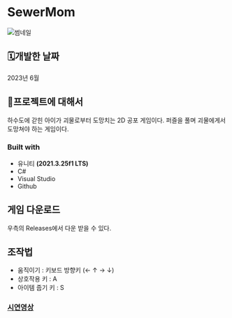 # SewerMom

![썸네일](https://github.com/TeshShin/SewerMom/assets/54969187/35b8a949-bb37-4dcc-ba37-a4a1443400cb)

## 🗓️개발한 날짜

2023년 6월

## 📖프로젝트에 대해서

하수도에 갇힌 아이가 괴물로부터 도망치는 2D 공포 게임이다. 퍼즐을 풀며 괴물에게서 도망쳐야 하는 게임이다.

### Built with

- 유니티 **(2021.3.25f1 LTS)**
- C#
- Visual Studio
- Github

## 게임 다운로드
우측의 Releases에서 다운 받을 수 있다.


## 조작법
- 움직이기 : 키보드 방향키 (← ↑ → ↓)
- 상호작용 키 : A
- 아이템 줍기 키 : S
### [시연영상](https://youtu.be/5fpw6a2bvnI)
